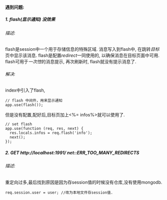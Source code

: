 #### 遇到问题:
##### 1. flash(显示通知)  没效果
###### 描述:
flash是session中一个用于存储信息的特殊区域.
消息写入到flash中, 在跳转*目标*页中显示该消息.
flash是配置*redirect*一同使用的, 以确保消息在目标页面中可用.
flash可用于*一次性*的消息提示, 再次刷新时, flash就没有提示消息了.
###### 解决:
index中引入了flash,
```
// flash 中间件，用来显示通知
app.use(flash());
```
但是没有配置,配好后,目标页加上<%= infos%>就可以使用了.
```
// set flash
app.use(function (req, res, next) {
  res.locals.infos = req.flash('info');
  next();
});
```
##### 2. GET http://localhost:1991/ net::ERR_TOO_MANY_REDIRECTS
###### 描述:
重定向过多,最后找到原因是因为存session值的时候没有仓库,没有使用mongodb.
```
req.session.user = user; //改为本地文件存session值.
```





